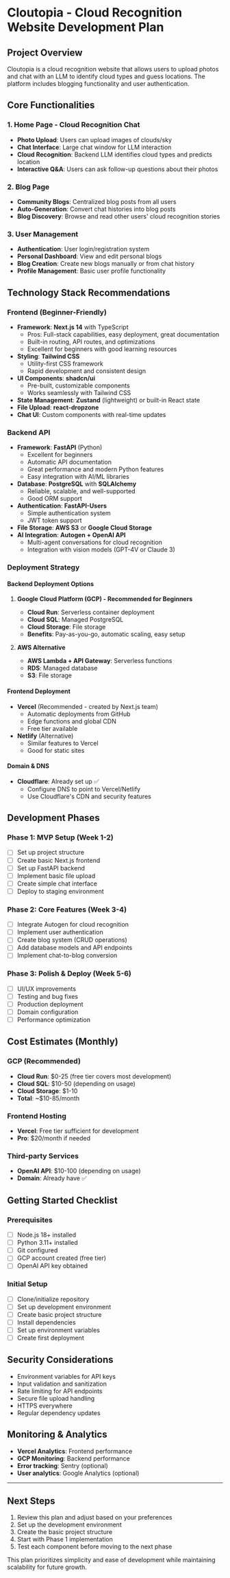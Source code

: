# Cloutopia - Cloud Recognition Website Development Plan

## Project Overview
Cloutopia is a cloud recognition website that allows users to upload photos and chat with an LLM to identify cloud types and guess locations. The platform includes blogging functionality and user authentication.

## Core Functionalities

### 1. Home Page - Cloud Recognition Chat
- **Photo Upload**: Users can upload images of clouds/sky
- **Chat Interface**: Large chat window for LLM interaction
- **Cloud Recognition**: Backend LLM identifies cloud types and predicts location
- **Interactive Q&A**: Users can ask follow-up questions about their photos

### 2. Blog Page
- **Community Blogs**: Centralized blog posts from all users
- **Auto-Generation**: Convert chat histories into blog posts
- **Blog Discovery**: Browse and read other users' cloud recognition stories

### 3. User Management
- **Authentication**: User login/registration system
- **Personal Dashboard**: View and edit personal blogs
- **Blog Creation**: Create new blogs manually or from chat history
- **Profile Management**: Basic user profile functionality

## Technology Stack Recommendations

### Frontend (Beginner-Friendly)
- **Framework**: **Next.js 14** with TypeScript
  - Pros: Full-stack capabilities, easy deployment, great documentation
  - Built-in routing, API routes, and optimizations
  - Excellent for beginners with good learning resources
- **Styling**: **Tailwind CSS**
  - Utility-first CSS framework
  - Rapid development and consistent design
- **UI Components**: **shadcn/ui**
  - Pre-built, customizable components
  - Works seamlessly with Tailwind CSS
- **State Management**: **Zustand** (lightweight) or built-in React state
- **File Upload**: **react-dropzone**
- **Chat UI**: Custom components with real-time updates

### Backend API
- **Framework**: **FastAPI** (Python)
  - Excellent for beginners
  - Automatic API documentation
  - Great performance and modern Python features
  - Easy integration with AI/ML libraries
- **Database**: **PostgreSQL** with **SQLAlchemy**
  - Reliable, scalable, and well-supported
  - Good ORM support
- **Authentication**: **FastAPI-Users**
  - Simple authentication system
  - JWT token support
- **File Storage**: **AWS S3** or **Google Cloud Storage**
- **AI Integration**: **Autogen + OpenAI API**
  - Multi-agent conversations for cloud recognition
  - Integration with vision models (GPT-4V or Claude 3)

### Deployment Strategy

#### Backend Deployment Options
1. **Google Cloud Platform (GCP) - Recommended for Beginners**
   - **Cloud Run**: Serverless container deployment
   - **Cloud SQL**: Managed PostgreSQL
   - **Cloud Storage**: File storage
   - **Benefits**: Pay-as-you-go, automatic scaling, easy setup

2. **AWS Alternative**
   - **AWS Lambda + API Gateway**: Serverless functions
   - **RDS**: Managed database
   - **S3**: File storage

#### Frontend Deployment
- **Vercel** (Recommended - created by Next.js team)
  - Automatic deployments from GitHub
  - Edge functions and global CDN
  - Free tier available
- **Netlify** (Alternative)
  - Similar features to Vercel
  - Good for static sites

#### Domain & DNS
- **Cloudflare**: Already set up ✅
  - Configure DNS to point to Vercel/Netlify
  - Use Cloudflare's CDN and security features

## Development Phases

### Phase 1: MVP Setup (Week 1-2)
- [ ] Set up project structure
- [ ] Create basic Next.js frontend
- [ ] Set up FastAPI backend
- [ ] Implement basic file upload
- [ ] Create simple chat interface
- [ ] Deploy to staging environment

### Phase 2: Core Features (Week 3-4)
- [ ] Integrate Autogen for cloud recognition
- [ ] Implement user authentication
- [ ] Create blog system (CRUD operations)
- [ ] Add database models and API endpoints
- [ ] Implement chat-to-blog conversion

### Phase 3: Polish & Deploy (Week 5-6)
- [ ] UI/UX improvements
- [ ] Testing and bug fixes
- [ ] Production deployment
- [ ] Domain configuration
- [ ] Performance optimization

## Cost Estimates (Monthly)

### GCP (Recommended)
- **Cloud Run**: $0-25 (free tier covers most development)
- **Cloud SQL**: $10-50 (depending on usage)
- **Cloud Storage**: $1-10
- **Total**: ~$10-85/month

### Frontend Hosting
- **Vercel**: Free tier sufficient for development
- **Pro**: $20/month if needed

### Third-party Services
- **OpenAI API**: $10-100 (depending on usage)
- **Domain**: Already have ✅

## Getting Started Checklist

### Prerequisites
- [ ] Node.js 18+ installed
- [ ] Python 3.11+ installed
- [ ] Git configured
- [ ] GCP account created (free tier)
- [ ] OpenAI API key obtained

### Initial Setup
- [ ] Clone/initialize repository
- [ ] Set up development environment
- [ ] Create basic project structure
- [ ] Install dependencies
- [ ] Set up environment variables
- [ ] Create first deployment

## Security Considerations
- Environment variables for API keys
- Input validation and sanitization
- Rate limiting for API endpoints
- Secure file upload handling
- HTTPS everywhere
- Regular dependency updates

## Monitoring & Analytics
- **Vercel Analytics**: Frontend performance
- **GCP Monitoring**: Backend performance
- **Error tracking**: Sentry (optional)
- **User analytics**: Google Analytics (optional)

---

## Next Steps
1. Review this plan and adjust based on your preferences
2. Set up the development environment
3. Create the basic project structure
4. Start with Phase 1 implementation
5. Test each component before moving to the next phase

This plan prioritizes simplicity and ease of development while maintaining scalability for future growth.
